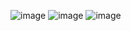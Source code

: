 ![image](https://user-images.githubusercontent.com/40969203/103216835-611b5e80-495a-11eb-88db-a6a085598c83.png)
![image](https://user-images.githubusercontent.com/40969203/103216874-77291f00-495a-11eb-93a3-db56141fecb7.png)
![image](https://user-images.githubusercontent.com/40969203/103216883-7d1f0000-495a-11eb-8b62-588761cbb462.png)


